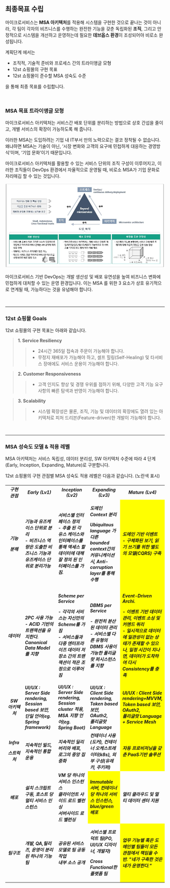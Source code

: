 ## 최종목표 수립

마이크로서비스는 **MSA 아키텍처**를 적용해 시스템을 구현한 것으로 끝나는 것이 아니라, 각 팀이 각자의 비즈니스를 수행하는 완전한 기능을 갖춘 독립화된 **조직**, 그리고 안정적으로 시스템을 개선하고 운영하는데 필요한 **데브옵스 환경**이 조성되어야 비로소 완성됩니다. 

계획단계 에서는 

- 조직적, 기술적 준비와 프로세스 간의 트라이앵글 모형
- 12st 쇼핑몰의 구현 목표
- 12st 쇼핑몰이 준수할 MSA 성숙도 수준

을 통해 최종 목표를 수립합니다. 

<br/>

### MSA 목표 트라이앵글 모형 

마이크로서비스 아키텍처는 서비스간 배포 단위를 분리하는 방법으로 상호 간섭을 줄이고, 개별 서비스의 확장이 가능하도록 해 줍니다.  

이러한 MSA는 도입하려는 기업 내 IT부서 만의 노력으로는 결코 정착될 수 없습니다. 왜냐하면 MSA는 기술이 아닌, ‘시장 변화와 고객의 요구에 민첩하게 대응하는 경영방식’이며, ‘기업 문화’이기 때문입니다. 

마이크로서비스 아키텍처를 활용할 수 있는 서비스 단위의 조직 구성이 이루어지고, 이러한 조직들이 DevOps 환경에서 자율적으로 운영될 때, 비로소 MSA가 기업 문화로 자리매김 할 수 있는 것입니다.

![](/contents/02_계획단계/01/image1.jpg)

마이크로서비스 기반 DevOps는 개발 생산성 및 배포 유연성을 높여 비즈니스 변화에 민첩하게 대처할 수 있는 운영 환경입니다. 이는 MSA 를 위한 3 요소가 상호 유기적으로 연계될 때, 가능하다는 것을 유념해야 합니다.

<br/>

--- 

### 12st 쇼핑몰 Goals

12st 쇼핑몰의 구현 목표는 아래와 같습니다.

> **1. Service Resiliency**
>> - 24시간 365일 접속과 주문이 가능해야 합니다. 
>> - 무정지 재배포가 가능해야 하고, 셀프 힐링(Self-Healing) 및 타서비스 장애에도 서비스 운용이 가능해야 합니다.

> **2. Customer Responsiveness**
>> - 고객 인지도 향상 및 경쟁 우위를 점하기 위해, 다양한 고객 기능 요구사항의 빠른 탐색과 반영이 가능해야 합니다.

> **3. Scalability**
>> - 시스템 확장성은 물론, 조직, 기능 및 데이터의 확장에도 열려 있는 아키텍처로 피처 드리븐(Feature-driven)한 개발이 가능해야 합니다.


<br/>

---

### MSA 성숙도 모델 & 적용 레벨 

MSA 아키텍처는 서비스 독립성, 데이터 분리성, SW 아키텍처 수준에 따라 4 단계(Early, Inception, Expanding, Mature)로 구분합니다.

12st 쇼핑몰의 구현 관점별 MSA 성숙도 적용 레벨은 다음과 같습니다. (노란색 표시)    

<h5>
<table>
<tbody>
<tr>
<td width="12%" align="center">구현 관점</td>
<td width="22%" align="center"><strong>Early (Lv1)</strong></td>
<td width="22%" align="center"><strong>Inception (Lv2)</strong></td>
<td width="22%" align="center"><strong>Expanding (Lv3)</strong></td>
<td width="22%" align="center"><strong>Mature (Lv4)</strong></td>
</tr>
<tr>
<td align="center"><p><strong>기능</strong></p>
<p><strong>분해</strong></p></td>
<td>기능과 유즈케이스 단위로 분리<br />
- 비즈니스 역량은 도출한 비즈니스 기능과 유즈케이스 단위로 분리가능</td>
<td>서비스별 인터페이스 정의<br />
- 추출 된 각 유스 케이스와 인터페이스를 통해 액세스 할 데이터에 대해 잘 정의 된 인터페이스를 가짐.</td>
<td><p>도메인 Context 분리</p>
<p>Ubiquitous language 가 다른 bounded context간의 커뮤니케이션 시, Anti-corruption layer를 통해 수행</p></td>
<td bgcolor="yellow">도메인 기반 이벤트<br />
- 구체화된 보기, 읽기 쓰기를 위한 별도의 모델(CQRS) 구축</td>
</tr>
<tr class="odd">
<td align="center"><strong>데이터</strong></td>
<td>2PC 사용 가능<br />
- ACID 기반의 트랜잭션을 유지한다. Canonical Data Model 를 지향</td>
<td><p>Scheme per Service</p>
<p>- 각각의 서비스는 자신만의 Scheme를 가짐<br />
- 서비스들과 다중 엔터프라이즈 데이터 저장소 간의 트랜잭션이 적은 조정으로 이루어짐</p></td>
<td><p>DBMS per Service</p>
<p>- 완전히 분산된 데이터 관리<br />
- 서비스별 다른 유형의 DBMS 사용이 가능한 폴리글랏 퍼시스턴스를 지향</p></td>
<td bgcolor="yellow"><p>Event-Driven Archi.</p>
<p>- 이벤트 기반 데이터 관리, 이벤트 소싱 및 커멘드 쿼리<br />
- 일시적으로 데이터에 일관성이 없는 상태가 존재할 수 있으나, 일정 시간이 지나면, 데이터가 도착하여 다시 Consistency를 충족</p></td>
</tr>
<tr class="even">
<td align="center"><strong>SW<br />
아키텍처</strong></td>
<td>UI/UX : Server Side rendering,<br />
Session based 보안,<br />
단일 언어(eg. Spring framework)</td>
<td>UI/UX : Server Side rendering,<br />
Session cluster 적용,<br />
MSA 지향 언어(eg. Spring Boot)</td>
<td>UI/UX : Client Side rendering,<br />
Token based 보안, OAuth2,<br />
폴리글랏 Language</td>
<td bgcolor="yellow">UI/UX : Client Side rendering+MVVM,<br />
Token based 보안, OAuth2,<br />
폴리글랏 Language + Service Mesh</td>
</tr>
<tr class="odd">
<td align="center"><p><strong>Infra</strong></p>
<p><strong>스트럭처</strong></p></td>
<td>지속적인 빌드, 지속적인 통합 운용</td>
<td>지속적인 딜리버리와 배포, 로그의 중앙 집중화</td>
<td>컨테이너 사용(도커), 컨테이너 오케스트레이터(k8s), 외부 구성(유레카, 주키퍼)</td>
<td bgcolor="yellow">자동 프로비저닝을 갖춘 PaaS기반 솔루션</td>
</tr>
<tr class="even">
<td align="center"><strong>배포</strong></td>
<td>설치 스크립트 구동, 호스트 당 멀티 서비스 인스턴스</td>
<td>VM 당 하나의 서비스 인스턴스<br />
클라이언트 사이드 로드 벨런싱<br />
서버사이드 로드 벨런싱</td>
<td bgcolor="yellow">Immutable 서버, 컨테이너 당 하나의 서비스 인스턴스, blue/green 배포</td>
<td>멀티 클라우드 및 멀티 데이터 센터 지원</td>
</tr>
<tr class="odd">
<td align="center"><strong>팀구조</strong></td>
<td>개발, QA,릴리즈, 운영이 분리된 하나의 기능 팀</td>
<td>공유된 서비스 모델로 팀 공동 작업<br />
내부 소스 공개</td>
<td><p>서비스별 프로덕트 팀(PO, UI/UX 디자이너, 개발자)</p>
<p>Cross Functional한 플랫폼 팀</p></td>
<td bgcolor="yellow">업무 기능별 혹은 도메인별 팀들이 모든 관점에서 책임을 수반. &quot;네가 구축한 것은 네가 운영한다.&quot;</td>
</tr>
</tbody>
</table>
</h5>


<br/><br/>